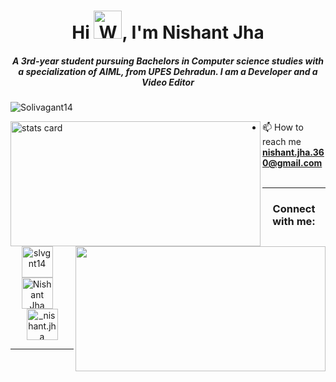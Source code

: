 <h1 align="center">Hi <img src="https://raw.githubusercontent.com/nixin72/nixin72/master/wave.gif" 
         alt="Waving hand animated gif"
         height="45"
         width="45" />,   I'm Nishant Jha</h1>
<h5 align="center">
A 3rd-year student pursuing Bachelors in Computer science studies with a specialization of AIML, from UPES Dehradun. I am a Developer and a Video Editor
</h5>
<p align="left"> <img src="https://komarev.com/ghpvc/?username=Solivagant14&label=Profile%20views&color=0e75b6&style=flat" alt="Solivagant14" /> </p>
<p>
<img align= "left" alt= "stats card" height="200px" width="400" src="https://streak-stats.demolab.com/?user=Solivagant14&theme=react&hide_border=true&date_format=j%20M%5B%20Y%5D">
<img align= "right" height="200px" width="400" src="https://github-readme-stats.vercel.app/api?username=Solivagant14&count_private=true&theme=react&show_icons=true&hide_border=true" />
</p>

- 📫 How to reach me **nishant.jha.360@gmail.com**
<br><br>
<hr>

<h3 align="center">Connect with me:</h3>
<p align="center">
<a href="https://twitter.com/slvgnt14" target="blank"><img align="center" src="https://img.icons8.com/cute-clipart/64/000000/twitter.png" alt="slvgnt14" height="50" width="50" /></a> &nbsp;&nbsp;&nbsp;
<a href="https://www.linkedin.com/in/nishantjha14" target="blank"><img align="center" src="https://img.icons8.com/cute-clipart/64/000000/linkedin.png" alt="Nishant Jha" height="50" width="50" /></a>&nbsp;&nbsp;&nbsp;&nbsp;
<a href="https://instagram.com/_nishant.jha" target="blank"><img align="center" src="https://img.icons8.com/cute-clipart/64/000000/instagram-new.png" alt="_nishant.jha" height="50" width="50" /></a>
</p>

<hr>
